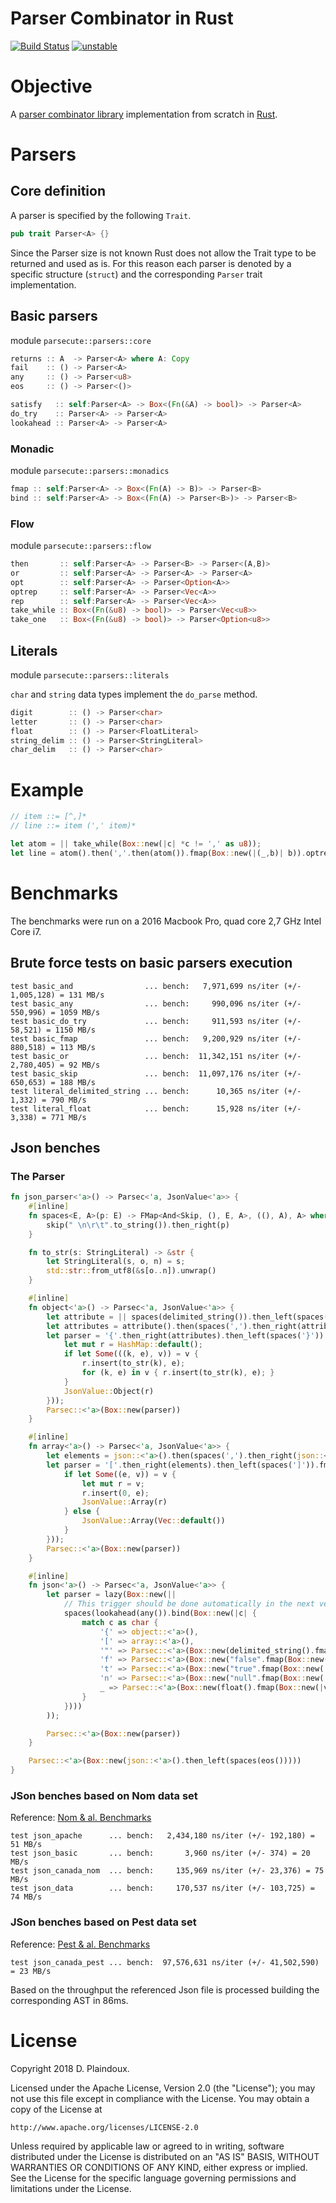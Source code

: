# Parser Combinator in Rust

[![Build Status](https://travis-ci.org/d-plaindoux/parsec.rust.svg?branch=master)](https://travis-ci.org/d-plaindoux/parsec.rust)
[![unstable](http://badges.github.io/stability-badges/dist/unstable.svg)](http://github.com/badges/stability-badges)

# Objective 

A [parser combinator library](https://www.microsoft.com/en-us/research/wp-content/uploads/2016/02/parsec-paper-letter.pdf)
implementation from scratch in [Rust](https://www.rust-lang.org/en-US/).

# Parsers

## Core definition

A parser is specified by the following `Trait`.

```rust
pub trait Parser<A> {}
```

Since the Parser size is not known Rust does not allow the Trait type to be returned and used as is. For this reason each parser is denoted by a specific
structure (`struct`) and the corresponding `Parser` trait implementation.

## Basic parsers

module `parsecute::parsers::core`

```rust
returns :: A  -> Parser<A> where A: Copy
fail    :: () -> Parser<A>
any     :: () -> Parser<u8>
eos     :: () -> Parser<()>
```

```rust
satisfy   :: self:Parser<A> -> Box<(Fn(&A) -> bool)> -> Parser<A>
do_try    :: Parser<A> -> Parser<A>
lookahead :: Parser<A> -> Parser<A>
```

### Monadic 

module `parsecute::parsers::monadics`

```rust
fmap :: self:Parser<A> -> Box<(Fn(A) -> B)> -> Parser<B>
bind :: self:Parser<A> -> Box<(Fn(A) -> Parser<B>)> -> Parser<B>
```

### Flow

module `parsecute::parsers::flow`

```rust
then       :: self:Parser<A> -> Parser<B> -> Parser<(A,B)>
or         :: self:Parser<A> -> Parser<A> -> Parser<A>
opt        :: self:Parser<A> -> Parser<Option<A>>
optrep     :: self:Parser<A> -> Parser<Vec<A>>
rep        :: self:Parser<A> -> Parser<Vec<A>>
take_while :: Box<(Fn(&u8) -> bool)> -> Parser<Vec<u8>>
take_one   :: Box<(Fn(&u8) -> bool)> -> Parser<Option<u8>>
```

## Literals

module `parsecute::parsers::literals`

`char` and `string` data types implement the `do_parse` method.

```rust
digit        :: () -> Parser<char>
letter       :: () -> Parser<char>
float        :: () -> Parser<FloatLiteral>
string_delim :: () -> Parser<StringLiteral>
char_delim   :: () -> Parser<char>
```

# Example

```rust
// item ::= [^,]*
// line ::= item (',' item)*

let atom = || take_while(Box::new(|c| *c != ',' as u8));
let line = atom().then(','.then(atom()).fmap(Box::new(|(_,b)| b)).optrep());
```

# Benchmarks

The benchmarks were run on a 2016 Macbook Pro, quad core 2,7 GHz Intel Core i7.

## Brute force tests on basic parsers execution

```
test basic_and                ... bench:   7,971,699 ns/iter (+/- 1,005,128) = 131 MB/s
test basic_any                ... bench:     990,096 ns/iter (+/- 550,996) = 1059 MB/s
test basic_do_try             ... bench:     911,593 ns/iter (+/- 58,521) = 1150 MB/s
test basic_fmap               ... bench:   9,200,929 ns/iter (+/- 880,518) = 113 MB/s
test basic_or                 ... bench:  11,342,151 ns/iter (+/- 2,780,405) = 92 MB/s
test basic_skip               ... bench:  11,097,176 ns/iter (+/- 650,653) = 188 MB/s
test literal_delimited_string ... bench:      10,365 ns/iter (+/- 1,332) = 790 MB/s
test literal_float            ... bench:      15,928 ns/iter (+/- 3,338) = 771 MB/s
```

## Json benches

### The Parser 

````rust
fn json_parser<'a>() -> Parsec<'a, JsonValue<'a>> {
    #[inline]
    fn spaces<E, A>(p: E) -> FMap<And<Skip, (), E, A>, ((), A), A> where E: Parser<A> {
        skip(" \n\r\t".to_string()).then_right(p)
    }

    fn to_str(s: StringLiteral) -> &str {
        let StringLiteral(s, o, n) = s;
        std::str::from_utf8(&s[o..n]).unwrap()
    }

    #[inline]
    fn object<'a>() -> Parsec<'a, JsonValue<'a>> {
        let attribute = || spaces(delimited_string()).then_left(spaces(':')).then(json::<'a>());
        let attributes = attribute().then(spaces(',').then_right(attribute()).optrep()).opt();
        let parser = '{'.then_right(attributes).then_left(spaces('}')).fmap(Box::new(|v| {
            let mut r = HashMap::default();
            if let Some(((k, e), v)) = v {
                r.insert(to_str(k), e);
                for (k, e) in v { r.insert(to_str(k), e); }
            }
            JsonValue::Object(r)
        }));
        Parsec::<'a>(Box::new(parser))
    }

    #[inline]
    fn array<'a>() -> Parsec<'a, JsonValue<'a>> {
        let elements = json::<'a>().then(spaces(',').then_right(json::<'a>()).optrep()).opt();
        let parser = '['.then_right(elements).then_left(spaces(']')).fmap(Box::new(|v| {
            if let Some((e, v)) = v {
                let mut r = v;
                r.insert(0, e);
                JsonValue::Array(r)
            } else {
                JsonValue::Array(Vec::default())
            }
        }));
        Parsec::<'a>(Box::new(parser))
    }

    #[inline]
    fn json<'a>() -> Parsec<'a, JsonValue<'a>> {
        let parser = lazy(Box::new(||
            // This trigger should be done automatically in the next version hiding this ugly parse type impersonation
            spaces(lookahead(any()).bind(Box::new(|c| {
                match c as char {
                    '{' => object::<'a>(),
                    '[' => array::<'a>(),
                    '"' => Parsec::<'a>(Box::new(delimited_string().fmap(Box::new(|v| JsonValue::Str(to_str(v)))))),
                    'f' => Parsec::<'a>(Box::new("false".fmap(Box::new(|_| JsonValue::Boolean(false))))),
                    't' => Parsec::<'a>(Box::new("true".fmap(Box::new(|_| JsonValue::Boolean(true))))),
                    'n' => Parsec::<'a>(Box::new("null".fmap(Box::new(|_| JsonValue::Null())))),
                    _ => Parsec::<'a>(Box::new(float().fmap(Box::new(|v| JsonValue::Num(v.to_native_value()))))),
                }
            })))
        ));

        Parsec::<'a>(Box::new(parser))
    }

    Parsec::<'a>(Box::new(json::<'a>().then_left(spaces(eos()))))
}

````

### JSon benches based on Nom data set

Reference: [Nom & al. Benchmarks](https://github.com/Geal/parser_benchmarks/tree/master/json)

```
test json_apache      ... bench:   2,434,180 ns/iter (+/- 192,180) = 51 MB/s
test json_basic       ... bench:       3,960 ns/iter (+/- 374) = 20 MB/s
test json_canada_nom  ... bench:     135,969 ns/iter (+/- 23,376) = 75 MB/s
test json_data        ... bench:     170,537 ns/iter (+/- 103,725) = 74 MB/s
```

### JSon benches based on Pest data set

Reference: [Pest & al. Benchmarks](https://github.com/Geal/parser_benchmarks/tree/master/json)

```
test json_canada_pest ... bench:  97,576,631 ns/iter (+/- 41,502,590) = 23 MB/s
```

Based on the throughput the referenced Json file is processed building the corresponding
AST in 86ms.

# License

Copyright 2018 D. Plaindoux.

Licensed under the Apache License, Version 2.0 (the "License");
you may not use this file except in compliance with the License.
You may obtain a copy of the License at

    http://www.apache.org/licenses/LICENSE-2.0

Unless required by applicable law or agreed to in writing, software
distributed under the License is distributed on an "AS IS" BASIS,
WITHOUT WARRANTIES OR CONDITIONS OF ANY KIND, either express or implied.
See the License for the specific language governing permissions and
limitations under the License.
